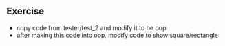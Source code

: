 ## Exercise
- copy code from tester/test_2 and modify it to be oop
- after making this code into oop, modify code to show square/rectangle